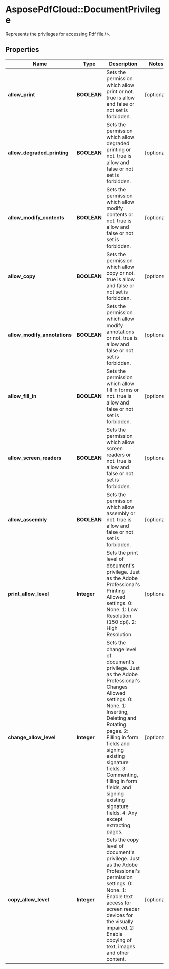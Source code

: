 ﻿# AsposePdfCloud::DocumentPrivilege
Represents the privileges for accessing Pdf file./&gt;.

## Properties
Name | Type | Description | Notes
------------ | ------------- | ------------- | -------------
**allow_print** | **BOOLEAN** | Sets the permission which allow print or not.  true is allow and false or not set is forbidden. | [optional] 
**allow_degraded_printing** | **BOOLEAN** | Sets the permission which allow degraded printing or not.  true is allow and false or not set is forbidden. | [optional] 
**allow_modify_contents** | **BOOLEAN** | Sets the permission which allow modify contents or not.  true is allow and false or not set is forbidden. | [optional] 
**allow_copy** | **BOOLEAN** | Sets the permission which allow copy or not.  true is allow and false or not set is forbidden. | [optional] 
**allow_modify_annotations** | **BOOLEAN** | Sets the permission which allow modify annotations or not.  true is allow and false or not set is forbidden. | [optional] 
**allow_fill_in** | **BOOLEAN** | Sets the permission which allow fill in forms or not.  true is allow and false or not set is forbidden. | [optional] 
**allow_screen_readers** | **BOOLEAN** | Sets the permission which allow screen readers or not.  true is allow and false or not set is forbidden. | [optional] 
**allow_assembly** | **BOOLEAN** | Sets the permission which allow assembly or not.  true is allow and false or not set is forbidden. | [optional] 
**print_allow_level** | **Integer** | Sets the print level of  document&#39;s privilege. Just as the Adobe Professional&#39;s Printing Allowed settings. 0: None. 1: Low Resolution (150 dpi). 2: High Resolution. | [optional] 
**change_allow_level** | **Integer** | Sets the change level of  document&#39;s privilege. Just as the Adobe Professional&#39;s Changes Allowed settings. 0: None. 1: Inserting, Deleting and Rotating pages. 2: Filling in form fields and signing existing signature fields. 3: Commenting, filling in form fields, and signing existing signature fields. 4: Any except extracting pages. | [optional] 
**copy_allow_level** | **Integer** | Sets the copy level of  document&#39;s privilege. Just as the Adobe Professional&#39;s permission settings. 0: None. 1: Enable text access for screen reader devices for the visually impaired. 2: Enable copying of text, images and other content. | [optional] 


